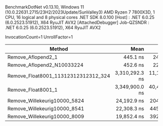
BenchmarkDotNet v0.13.10, Windows 11 (10.0.22631.2715/23H2/2023Update/SunValley3)
AMD Ryzen 7 7800X3D, 1 CPU, 16 logical and 8 physical cores
.NET SDK 8.0.100
  [Host]     : .NET 6.0.25 (6.0.2523.51912), X64 RyuJIT AVX2 [AttachedDebugger]
  Job-QZSNDR : .NET 6.0.25 (6.0.2523.51912), X64 RyuJIT AVX2

InvocationCount=1  UnrollFactor=1  

 Method                              | Mean           | Error        | StdDev       | Median         | Ratio    | RatioSD  |
------------------------------------ |---------------:|-------------:|-------------:|---------------:|---------:|---------:|
 Remove_Aflopend2_1                  |       445.1 ns |     24.51 ns |     68.74 ns |       400.0 ns |     1.00 |     0.00 |
 Remove_Aflopend2_N10033224          |       452.6 ns |     22.65 ns |     64.97 ns |       400.0 ns |     1.04 |     0.22 |
 Remove_Float8001_11312312312312_324 | 3,310,292.3 ns | 11,188.45 ns |  9,342.86 ns | 3,307,900.0 ns | 7,851.55 | 1,688.40 |
 Remove_Float8001_1                  | 3,349,900.0 ns | 40,448.85 ns | 51,154.85 ns | 3,333,800.0 ns | 7,767.79 | 1,543.18 |
 Remove_Willekeurig10000_5824        |    24,192.9 ns |    204.99 ns |    181.72 ns |    24,300.0 ns |    57.63 |    12.06 |
 Remove_Willekeurig10000_8541        |    22,308.3 ns |    445.24 ns |    347.61 ns |    22,250.0 ns |    51.05 |     9.35 |
 Remove_Willekeurig10000_8009        |    19,852.4 ns |    392.77 ns |    467.57 ns |    19,700.0 ns |    46.52 |     9.31 |
